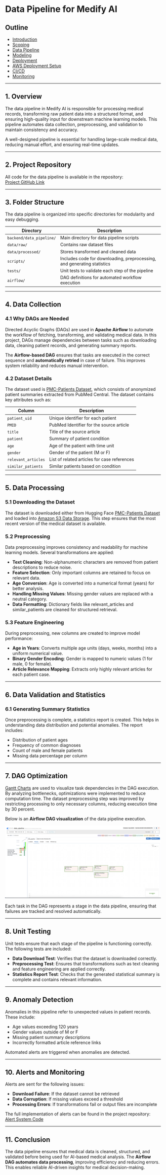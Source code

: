 # Data Pipeline for Medify AI  

## Outline  

- [Introduction](introduction.md)  
- [Scoping](scoping.md)  
- [Data Pipeline](data.md)  
- [Modeling](modelling.md)  
- [Deployment](deployment.md)  
- [AWS Deployment Setup](aws_deployment_setup.md)  
- [CI/CD](cicd.md)  
- [Monitoring](monitoring.md)  

---

## 1. Overview  

The data pipeline in Medify AI is responsible for processing medical records, transforming raw patient data into a structured format, and ensuring high-quality input for downstream machine learning models. This pipeline automates data collection, preprocessing, and validation to maintain consistency and accuracy.  

A well-designed pipeline is essential for handling large-scale medical data, reducing manual effort, and ensuring real-time updates.  

---

## 2. Project Repository  

All code for the data pipeline is available in the repository:  
[Project GitHub Link](https://github.com/deepaku23/MedifyAI/tree/main/backend/data_pipeline)  

---

## 3. Folder Structure  

The data pipeline is organized into specific directories for modularity and easy debugging.  

| Directory | Description |
|-----------|------------|
| `backend/data_pipeline/` | Main directory for data pipeline scripts |
| `data/raw/` | Contains raw dataset files |
| `data/processed/` | Stores transformed and cleaned data |
| `scripts/` | Includes code for downloading, preprocessing, and generating statistics |
| `tests/` | Unit tests to validate each step of the pipeline |
| `airflow/` | DAG definitions for automated workflow execution |

---

## 4. Data Collection  

### 4.1 Why DAGs are Needed  

Directed Acyclic Graphs (DAGs) are used in **Apache Airflow** to automate the workflow of fetching, transforming, and validating medical data. In this project, DAGs manage dependencies between tasks such as downloading data, cleaning patient records, and generating summary reports.  

The **Airflow-based DAG** ensures that tasks are executed in the correct sequence and **automatically retried** in case of failure. This improves system reliability and reduces manual intervention.  

### 4.2 Dataset Details  

The dataset used is [PMC-Patients Dataset](https://huggingface.co/datasets/zhengyun21/PMC-Patients), which consists of anonymized patient summaries extracted from PubMed Central. The dataset contains key attributes such as:  

| Column | Description |
|--------|------------|
| `patient_uid` | Unique identifier for each patient |
| `PMID` | PubMed Identifier for the source article |
| `title` | Title of the source article |
| `patient` | Summary of patient condition |
| `age` | Age of the patient with time unit |
| `gender` | Gender of the patient (M or F) |
| `relevant_articles` | List of related articles for case references |
| `similar_patients` | Similar patients based on condition |

---

## 5. Data Processing  

### 5.1 Downloading the Dataset  

The dataset is downloaded either from Hugging Face [PMC-Patients Dataset](https://huggingface.co/datasets/zhengyun21/PMC-Patients) and loaded into [Amazon S3 Data Storage](https://aws.amazon.com/s3/). This step ensures that the most recent version of the medical dataset is available.  

### 5.2 Preprocessing  

Data preprocessing improves consistency and readability for machine learning models. Several transformations are applied:  

- **Text Cleaning**: Non-alphanumeric characters are removed from patient descriptions to reduce noise.  
- **Feature Selection**: Only important columns are retained to focus on relevant data.  
- **Age Conversion**: Age is converted into a numerical format (years) for better analysis.  
- **Handling Missing Values**: Missing gender values are replaced with a neutral category.  
- **Data Formatting**: Dictionary fields like relevant_articles and similar_patients are cleaned for structured retrieval.  

### 5.3 Feature Engineering  

During preprocessing, new columns are created to improve model performance:  

- **Age in Years**: Converts multiple age units (days, weeks, months) into a uniform numerical value.  
- **Binary Gender Encoding**: Gender is mapped to numeric values (1 for male, 0 for female).  
- **Article Relevance Mapping**: Extracts only highly relevant articles for each patient case.  

---

## 6. Data Validation and Statistics  

### 6.1 Generating Summary Statistics  

Once preprocessing is complete, a statistics report is created. This helps in understanding data distribution and potential anomalies. The report includes:  

- Distribution of patient ages  
- Frequency of common diagnoses  
- Count of male and female patients  
- Missing data percentage per column  

---

## 7. DAG Optimization  

[Gantt Charts](https://en.wikipedia.org/wiki/Gantt_chart) are used to visualize task dependencies in the DAG execution. By analyzing bottlenecks, optimizations were implemented to reduce computation time. The dataset preprocessing step was improved by restricting processing to only necessary columns, reducing execution time by 30 percent.  

Below is an **Airflow DAG visualization** of the data pipeline execution.  

![Airflow DAG Execution](images/16.png)  

Each task in the DAG represents a stage in the data pipeline, ensuring that failures are tracked and resolved automatically.  

---

## 8. Unit Testing  

Unit tests ensure that each stage of the pipeline is functioning correctly. The following tests are included:  

- **Data Download Test**: Verifies that the dataset is downloaded correctly.  
- **Preprocessing Test**: Ensures that transformations such as text cleaning and feature engineering are applied correctly.  
- **Statistics Report Test**: Checks that the generated statistical summary is complete and contains relevant information.  

---

## 9. Anomaly Detection  

Anomalies in this pipeline refer to unexpected values in patient records. These include:  

- Age values exceeding 120 years  
- Gender values outside of M or F  
- Missing patient summary descriptions  
- Incorrectly formatted article reference links  

Automated alerts are triggered when anomalies are detected.  

---

## 10. Alerts and Monitoring  

Alerts are sent for the following issues:  

- **Download Failure**: If the dataset cannot be retrieved  
- **Data Corruption**: If missing values exceed a threshold  
- **Processing Errors**: If transformations fail or output files are incomplete  

The full implementation of alerts can be found in the project repository:  
[Alert System Code](https://github.com/deepaku23/MedifyAI/tree/main/backend/data_pipeline)  

---

## 11. Conclusion  

The data pipeline ensures that medical data is cleaned, structured, and validated before being used for AI-based medical analysis. The **Airflow DAG automates data processing**, improving efficiency and reducing errors. This enables reliable AI-driven insights for medical decision-making.  
